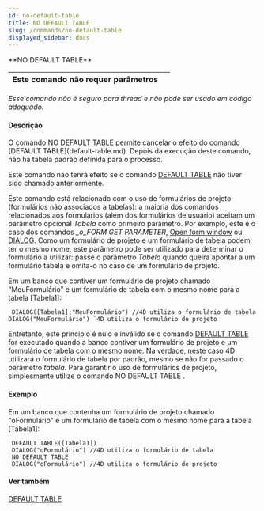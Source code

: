 ```yaml
---
id: no-default-table
title: NO DEFAULT TABLE
slug: /commands/no-default-table
displayed_sidebar: docs
---
```


<!--REF #_command_.NO DEFAULT TABLE.Syntax-->**NO DEFAULT TABLE**<!-- END REF-->
<!--REF #_command_.NO DEFAULT TABLE.Params-->
| Este comando não requer parâmetros |  |
| --- | --- |

<!-- END REF-->

*Esse comando não é seguro para thread e não pode ser usado em código adequado.*


#### Descrição 

<!--REF #_command_.NO DEFAULT TABLE.Summary-->O comando NO DEFAULT TABLE permite cancelar o efeito do comando [DEFAULT TABLE](default-table.md).<!-- END REF--> Depois da execução deste comando, não há tabela padrão definida para o processo.  
Este comando não tenrá efeito se o comando [DEFAULT TABLE](default-table.md) não tiver sido chamado anteriormente.

Este comando está relacionado com o uso de formulários de projeto (formulários não associados a tabelas): a maioria dos comandos relacionados aos formulários (além dos formulários de usuário) aceitam um parâmetro opcional *Tabela* como primeiro parâmetro. Por exemplo, este é o caso dos comandos *\_o\_FORM GET PARAMETER*, [Open form window](open-form-window.md) ou [DIALOG](dialog.md). Como um formulário de projeto e um formulário de tabela podem ter o mesmo nome, este parâmetro pode ser utilizado para determinar o formulário a utilizar: passe o parâmetro *Tabela* quando queira apontar a um formulário tabela e omíta-o no caso de um formulário de projeto.

Em um banco que contiver um formulário de projeto chamado “MeuFormulário” e um formulário de tabela com o mesmo nome para a tabela \[Tabela1\]:  

```4d
 DIALOG([Tabela1];"MeuFormulário") //4D utiliza o formulário de tabela DIALOG("MeuFormulário") `4D utiliza o formulário de projeto
```
  
  
Entretanto, este principio é nulo e inválido se o comando [DEFAULT TABLE](default-table.md) for executado quando a banco contiver um formulário de projeto e um formulário de tabela com o mesmo nome. Na verdade, neste caso 4D utilizará o formulário de tabela por padrão, mesmo se não for passado o parâmetro *tabela*. Para garantir o uso de formulários de projeto, simplesmente utilize o comando NO DEFAULT TABLE .

#### Exemplo 

Em um banco que contenha um formulário de projeto chamado "oFormulário" e um formulário de tabela com o mesmo nome para a tabela \[Tabela1\]: 

```4d
 DEFAULT TABLE([Tabela1])
 DIALOG("oFormulário") //4D utiliza o formulário de tabela
 NO DEFAULT TABLE
 DIALOG("oFormulário") //4D utiliza o formulário de projeto
```

#### Ver também 

[DEFAULT TABLE](default-table.md)  